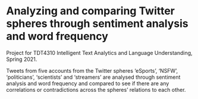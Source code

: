 # Analyzing and comparing Twitter spheres through sentiment analysis and word frequency
Project for TDT4310 Intelligent Text Analytics and Language Understanding, Spring 2021. 

Tweets from five accounts from the Twitter spheres ‘eSports’, ‘NSFW’, ‘politicians’, 
‘scientists’ and ‘streamers’ are analysed through sentiment analysis and word frequency 
and compared to see if there are any correlations or contradictions across the spheres’ 
relations to each other. 
